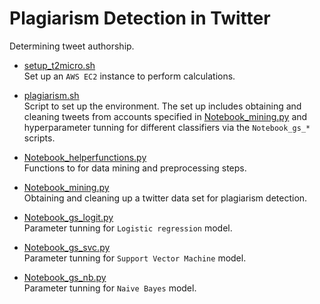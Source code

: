 # Plagiarism Detection in Twitter
Determining tweet authorship.

* [setup_t2micro.sh](https://github.com/alejandrox1/tweet_authorship/blob/master/setup_t2micro.sh) <br/>
 Set up an `AWS EC2` instance to perform calculations.

* [plagiarism.sh](https://github.com/alejandrox1/tweet_authorship/blob/master/PLAGIARISM.sh) <br/>
 Script to set up the environment. The set up includes obtaining and cleaning tweets from accounts specified in
 [Notebook_mining.py](https://github.com/alejandrox1/tweet_authorship/blob/master/Notebook_gs_sgd.py) and hyperparameter tunning for different classifiers via the `Notebook_gs_*` scripts.

* [Notebook_helperfunctions.py](https://github.com/alejandrox1/tweet_authorship/blob/master/Notebook_helperfunctions.py) <br/>
  Functions to for data mining and preprocessing steps.
  
* [Notebook_mining.py](https://github.com/alejandrox1/tweet_authorship/blob/master/Notebook_mining.py) <br/>
  Obtaining and cleaning up a twitter data set for plagiarism detection.

* [Notebook_gs_logit.py](https://github.com/alejandrox1/tweet_authorship/blob/master/Notebook_gs_logit.py) <br/>
  Parameter tunning for `Logistic regression` model.

* [Notebook_gs_svc.py](https://github.com/alejandrox1/tweet_authorship/blob/master/Notebook_gs_svc.py) <br/>
  Parameter tunning for `Support Vector Machine` model.
  
* [Notebook_gs_nb.py](https://github.com/alejandrox1/tweet_authorship/blob/master/Notebook_gs_nb.py) <br/>
  Parameter tunning for `Naive Bayes` model.
